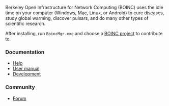Berkeley Open Infrastructure for Network Computing (BOINC) uses the idle time on your computer (Windows, Mac, Linux, or Android) to cure diseases, study global warming, discover pulsars, and do many other types of scientific research.

After installing, run `BoincMgr.exe` and choose a [BOINC project](http://boinc.berkeley.edu/projects.php) to contribute to.

### Documentation
* [Help](http://boinc.berkeley.edu/wiki/BOINC_Help)
* [User manual](http://boinc.berkeley.edu/wiki/User_manual)
* [Development](http://boinc.berkeley.edu/trac/wiki/WikiStart)

### Community
* [Forum](http://boinc.berkeley.edu/dev/)